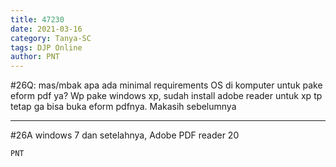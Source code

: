 ```yaml
---
title: 47230
date: 2021-03-16
category: Tanya-SC
tags: DJP Online
author: PNT
---
```


#26Q: mas/mbak apa ada minimal requirements OS di komputer untuk pake eform pdf ya? Wp pake windows xp, sudah install adobe reader untuk xp tp tetap ga bisa buka eform pdfnya. Makasih sebelumnya

---

#26A windows 7 dan setelahnya, Adobe PDF reader 20

`PNT`
